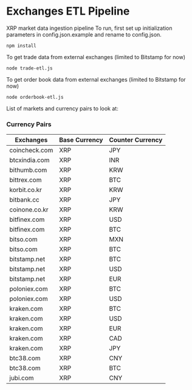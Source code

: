# Exchanges ETL Pipeline 
XRP market data ingestion pipeline
To run, first set up initialization parameters in config.json.example and rename to config.json.
```
npm install
```
To get trade data from external exchanges (limited to Bitstamp for now)
```
node trade-etl.js
```
To get order book data from external exchanges (limited to Bitstamp for now)
```
node orderbook-etl.js
```
List of markets and currency pairs to look at:

### Currency Pairs
| Exchanges | Base Currency | Counter Currency |
| ------ | ------ | ------ |
| coincheck.com | XRP | JPY |
| btcxindia.com |XRP |INR |
| bithumb.com | XRP | KRW |
| bittrex.com | XRP | BTC |
| korbit.co.kr | XRP | KRW |
| bitbank.cc | XRP|JPY |
| coinone.co.kr | XRP|KRW |
| bitfinex.com | XRP | USD |
| bitfinex.com | XRP | BTC |
| bitso.com | XRP | MXN |
| bitso.com | XRP | BTC |
| bitstamp.net | XRP | BTC |
| bitstamp.net | XRP | USD |
| bitstamp.net | XRP | EUR |
| poloniex.com | XRP | BTC |
| poloniex.com | XRP | USD |
| kraken.com | XRP | BTC |
| kraken.com | XRP | USD |
| kraken.com | XRP | EUR |
| kraken.com | XRP | CAD |
| kraken.com | XRP | JPY |
| btc38.com | XRP | CNY |
| btc38.com | XRP | BTC |
| jubi.com | XRP | CNY |

